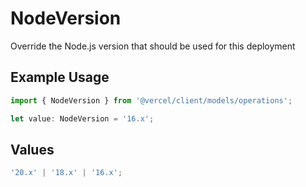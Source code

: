 # NodeVersion

Override the Node.js version that should be used for this deployment

## Example Usage

```typescript
import { NodeVersion } from '@vercel/client/models/operations';

let value: NodeVersion = '16.x';
```

## Values

```typescript
'20.x' | '18.x' | '16.x';
```
